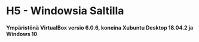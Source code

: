 # H5 - Windowsia Saltilla 

#### Ympäristönä VirtualBox versio 6.0.6, koneina Xubuntu Desktop 18.04.2 ja Windows 10
